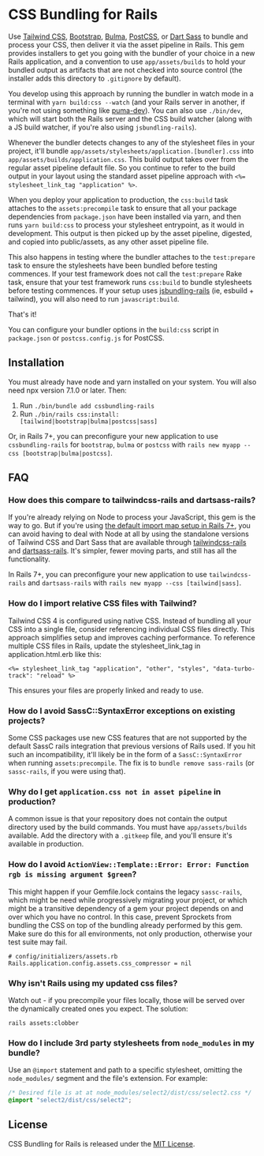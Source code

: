 # CSS Bundling for Rails

Use [Tailwind CSS](https://tailwindcss.com), [Bootstrap](https://getbootstrap.com/), [Bulma](https://bulma.io/), [PostCSS](https://postcss.org), or [Dart Sass](https://sass-lang.com/) to bundle and process your CSS, then deliver it via the asset pipeline in Rails. This gem provides installers to get you going with the bundler of your choice in a new Rails application, and a convention to use `app/assets/builds` to hold your bundled output as artifacts that are not checked into source control (the installer adds this directory to `.gitignore` by default).

You develop using this approach by running the bundler in watch mode in a terminal with `yarn build:css --watch` (and your Rails server in another, if you're not using something like [puma-dev](https://github.com/puma/puma-dev)). You can also use `./bin/dev`, which will start both the Rails server and the CSS build watcher (along with a JS build watcher, if you're also using `jsbundling-rails`).

Whenever the bundler detects changes to any of the stylesheet files in your project, it'll bundle `app/assets/stylesheets/application.[bundler].css` into `app/assets/builds/application.css`. This build output takes over from the regular asset pipeline default file. So you continue to refer to the build output in your layout using the standard asset pipeline approach with `<%= stylesheet_link_tag "application" %>`.

When you deploy your application to production, the `css:build` task attaches to the `assets:precompile` task to ensure that all your package dependencies from `package.json` have been installed via yarn, and then runs `yarn build:css` to process your stylesheet entrypoint, as it would in development. This output is then picked up by the asset pipeline, digested, and copied into public/assets, as any other asset pipeline file.

This also happens in testing where the bundler attaches to the `test:prepare` task to ensure the stylesheets have been bundled before testing commences. If your test framework does not call the `test:prepare` Rake task, ensure that your test framework runs `css:build` to bundle stylesheets before testing commences. If your setup uses [jsbundling-rails](https://github.com/rails/jsbundling-rails) (ie, esbuild + tailwind), you will also need to run `javascript:build`.

That's it!

You can configure your bundler options in the `build:css` script in `package.json` or `postcss.config.js` for PostCSS.

## Installation

You must already have node and yarn installed on your system. You will also need npx version 7.1.0 or later. Then:

1. Run `./bin/bundle add cssbundling-rails`
2. Run `./bin/rails css:install:[tailwind|bootstrap|bulma|postcss|sass]`

Or, in Rails 7+, you can preconfigure your new application to use `cssbundling-rails` for `bootstrap`, `bulma` or `postcss` with `rails new myapp --css [bootstrap|bulma|postcss]`.

## FAQ

### How does this compare to tailwindcss-rails and dartsass-rails?

If you're already relying on Node to process your JavaScript, this gem is the way to go. But if you're using [the default import map setup in Rails 7+](https://github.com/rails/importmap-rails/), you can avoid having to deal with Node at all by using the standalone versions of Tailwind CSS and Dart Sass that are available through [tailwindcss-rails](https://github.com/rails/tailwindcss-rails/) and [dartsass-rails](https://github.com/rails/dartsass-rails/). It's simpler, fewer moving parts, and still has all the functionality.

In Rails 7+, you can preconfigure your new application to use `tailwindcss-rails` and `dartsass-rails` with `rails new myapp --css [tailwind|sass]`.

### How do I import relative CSS files with Tailwind?

Tailwind CSS 4 is configured using native CSS. Instead of bundling all your CSS into a single file, consider referencing individual CSS files directly. This approach simplifies setup and improves caching performance. To reference multiple CSS files in Rails, update the stylesheet_link_tag in application.html.erb like this:

```erb
<%= stylesheet_link_tag "application", "other", "styles", "data-turbo-track": "reload" %>
```

This ensures your files are properly linked and ready to use.

### How do I avoid SassC::SyntaxError exceptions on existing projects?

Some CSS packages use new CSS features that are not supported by the default SassC rails integration that previous versions of Rails used. If you hit such an incompatibility, it'll likely be in the form of a `SassC::SyntaxError` when running `assets:precompile`. The fix is to `bundle remove sass-rails` (or `sassc-rails`, if you were using that).

### Why do I get `application.css not in asset pipeline` in production?

A common issue is that your repository does not contain the output directory used by the build commands. You must have `app/assets/builds` available. Add the directory with a `.gitkeep` file, and you'll ensure it's available in production.

### How do I avoid `ActionView::Template::Error: Error: Function rgb is missing argument $green`?

This might happen if your Gemfile.lock contains the legacy `sassc-rails`, which might be need while progressively migrating your project, or which might be a transitive dependency of a gem your project depends on and over which you have no control. In this case, prevent Sprockets from bundling the CSS on top of the bundling already performed by this gem. Make sure do this for all environments, not only production, otherwise your test suite may fail.

```
# config/initializers/assets.rb
Rails.application.config.assets.css_compressor = nil
```

### Why isn't Rails using my updated css files?

Watch out - if you precompile your files locally, those will be served over the dynamically created ones you expect. The solution:

```shell
rails assets:clobber
```

### How do I include 3rd party stylesheets from `node_modules` in my bundle?

Use an `@import` statement and path to a specific stylesheet, omitting the `node_modules/` segment and the file's extension. For example:

```scss
/* Desired file is at at node_modules/select2/dist/css/select2.css */
@import "select2/dist/css/select2";
```

## License

CSS Bundling for Rails is released under the [MIT License](https://opensource.org/licenses/MIT).
